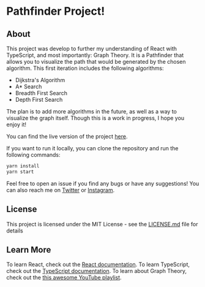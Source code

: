# Pathfinder Project!

## About

This project was develop to further my understanding of React with TypeScript, and most importantly: Graph Theory. It is a Pathfinder that allows you to visualize the path that would be generated by the chosen algorithm. This first iteration includes the following algorithms:

- Dijkstra's Algorithm
- A\* Search
- Breadth First Search
- Depth First Search

The plan is to add more algorithms in the future, as well as a way to visualize the graph itself. Though this is a work in progress, I hope you enjoy it!

You can find the live version of the project [here](https://pathfinder-project.netlify.app/).

If you want to run it locally, you can clone the repository and run the following commands:

```bash
yarn install
yarn start
```

Feel free to open an issue if you find any bugs or have any suggestions! You can also reach me on [Twitter](https://twitter.com/trujillo9616) or [Instagram](https://www.instagram.com/trujillo9616/).

## License

This project is licensed under the MIT License - see the [LICENSE.md](LICENSE.md) file for details

## Learn More

To learn React, check out the [React documentation](https://reactjs.org/).
To learn TypeScript, check out the [TypeScript documentation](https://www.typescriptlang.org/).
To learn about Graph Theory, check out the [this awesome YouTube playlist](https://www.youtube.com/watch?v=DgXR2OWQnLc&list=PLDV1Zeh2NRsDGO4--qE8yH72HFL1Km93P&ab_channel=WilliamFiset).

